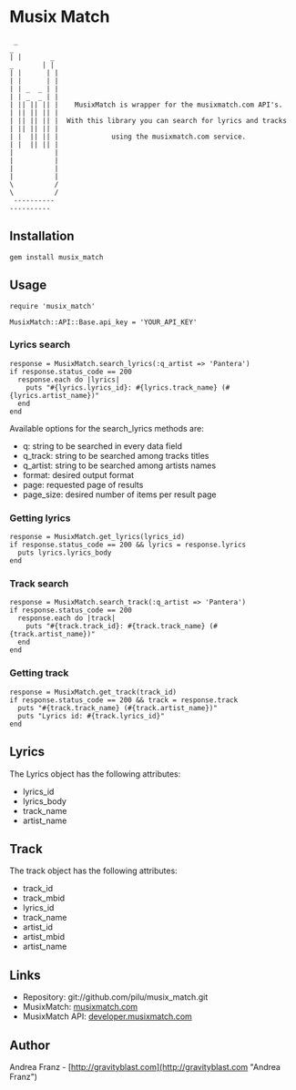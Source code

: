 # Musix Match

     _                                                                              _
    | |       _                                                            _       | |
    | |      | |                                                          | |      | |
    | | _  _ | |                                                          | | _  _ | |
    | || || || |    MusixMatch is wrapper for the musixmatch.com API's.   | || || || |
    | || || || |  With this library you can search for lyrics and tracks  | || || || |
    | |  || || |             using the musixmatch.com service.            | |  || || |
    |          |                                                          |          |
    |          |                                                          |          |
    \          /                                                          \          /
     ----------                                                            ----------
 
## Installation

    gem install musix_match    

## Usage

    require 'musix_match'
    
    MusixMatch::API::Base.api_key = 'YOUR_API_KEY'

### Lyrics search

    response = MusixMatch.search_lyrics(:q_artist => 'Pantera')
    if response.status_code == 200
      response.each do |lyrics|
        puts "#{lyrics.lyrics_id}: #{lyrics.track_name} (#{lyrics.artist_name})"
      end
    end
    
Available options for the search_lyrics methods are:

* q: string to be searched in every data field
* q_track: string to be searched among tracks titles
* q_artist: string to be searched among artists names
* format: desired output format
* page: requested page of results
* page_size: desired number of items per result page
    
### Getting lyrics

    response = MusixMatch.get_lyrics(lyrics_id)
    if response.status_code == 200 && lyrics = response.lyrics
      puts lyrics.lyrics_body
    end

### Track search

    response = MusixMatch.search_track(:q_artist => 'Pantera')
    if response.status_code == 200
      response.each do |track|
        puts "#{track.track_id}: #{track.track_name} (#{track.artist_name})"
      end
    end
    
### Getting track

    response = MusixMatch.get_track(track_id)
    if response.status_code == 200 && track = response.track
      puts "#{track.track_name} (#{track.artist_name})"
      puts "Lyrics id: #{track.lyrics_id}"
    end
    
## Lyrics

The Lyrics object has the following attributes:

* lyrics_id
* lyrics_body
* track_name
* artist_name

## Track

The track object has the following attributes:

* track_id
* track_mbid
* lyrics_id
* track_name
* artist_id
* artist_mbid
* artist_name

## Links

* Repository: git://github.com/pilu/musix_match.git
* MusixMatch: [musixmatch.com](http://musixmatch.com "MusixMatch")
* MusixMatch API: [developer.musixmatch.com](http://developer.musixmatch.com "MusixMatch API")

## Author

Andrea Franz - [http://gravityblast.com](http://gravityblast.com "Andrea Franz")